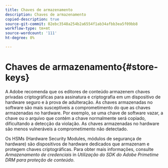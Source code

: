 ```yaml
---
title: Chaves de armazenamento
description: Chaves de armazenamento
copied-description: true
source-git-commit: 02ebc3548a254b2a6554f1ab34afbb3ea5f09bb8
workflow-type: tm+mt
source-wordcount: '111'
ht-degree: 0%

---
```


# Chaves de armazenamento{#store-keys}

A Adobe recomenda que os editores de conteúdo armazenem chaves privadas criptográficas para assinatura e criptografia em um dispositivo de hardware seguro e à prova de adulteração. As chaves armazenadas no software são mais susceptíveis a comprometimento do que as chaves armazenadas no hardware. Por exemplo, se uma chave de software vazar, a chave ou o arquivo que contém a chave normalmente será copiado, dificultando a detecção da violação. As chaves armazenadas no hardware são menos vulneráveis a comprometimento não detectado.

Os HSMs (Hardware Security Modules, módulos de segurança de hardware) são dispositivos de hardware dedicados que armazenam e protegem chaves criptográficas. Para obter mais informações, consulte *Armazenamento de credenciais* in *Utilização do SDK do Adobe Primetime DRM para proteção de conteúdo*.
